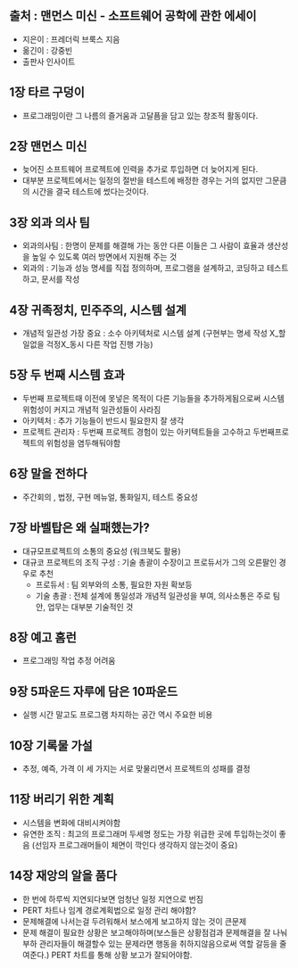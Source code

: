 출처 : 맨먼스 미신 - 소프트웨어 공학에 관한 에세이
--
- 지은이 : 프레더릭 브룩스 지음
- 옮긴이 : 강중빈
- 출판사 인사이트


## 1장 타르 구덩이
- 프로그래밍이란 그 나름의 즐거움과 고달픔을 담고 있는 창조적 활동이다.

## 2장 맨먼스 미신
- 늦어진 소프트웨어 프로젝트에 인력을 추가로 투입하면 더 늦어지게 된다.
- 대부분 프로젝트에서는 일정의 절반을 테스트에 배정한 경우는 거의 없지만 그문큼의 시간을 결국 테스트에 썼다는것이다.

## 3장 외과 의사 팀
- 외과의사팀 :  한명이 문제를 해결해 가는 동안 다른 이들은 그 사람이 효율과 생산성을 높일 수 있도록 여러 방면에서 지원해 주는 것
- 외과의 : 기능과 성능 명세를 직접 정의하며, 프로그램을 설계하고, 코딩하고 테스트하고, 문서를 작성

## 4장 귀족정치, 민주주의, 시스템 설계
- 개념적 일관성 가장 중요 : 소수 아키텍처로 시스템 설계 (구현부는 명세 작성 X_할일없을 걱정X_동시 다른 작업 진행 가능)

## 5장 두 번째 시스템 효과
- 두번째 프로젝트때 이전에 못넣은 목적이 다른 기능들을 추가하게됨으로써 시스템 위험성이 커지고 개념적 일관성들이 사라짐
- 아키텍처 : 추가 기능들이 반드시 필요한지 잘 생각
- 프로젝트 관리자 : 두번째 프로젝트 경험이 있는 아키텍트들을 고수하고 두번째프로젝트의 위험성을 염두해둬야함

## 6장 말을 전하다
- 주간회의 , 법정, 구현 메뉴얼, 통화일지, 테스트 중요성

## 7장 바벨탑은 왜 실패했는가?
- 대규모프로젝트의 소통의 중요성 (워크북도 활용)
- 대규코 프로젝트의 조직 구성 : 기술 총괄이 수장이고 프로듀서가 그의 오른팔인 경우로 추천
   - 프로듀서 : 팀 외부와의 소통, 필요한 자원 확보등 
   - 기술 총괄 : 전체 설계에 통일성과 개념적 일관성을 부여, 의사소통은 주로 팀 안,  업무는 대부분 기술적인 것
   
## 8장 예고 홈런
- 프로그래밍 작업 추정 어려움

## 9장 5파운드 자루에 담은 10파운드
- 실행 시간 말고도 프로그램 차지하는 공간 역시 주요한 비용

## 10장 기록물 가설
- 추정, 예즉, 가격 이 세 가지는 서로 맞물리면서 프로젝트의 성패를 결정

## 11장 버리기 위한 계획
- 시스템을 변화에 대비시켜야함
- 유연한 조직 :  최고의 프로그래머 두세명 정도는 가장 위급한 곳에 투입하는것이 좋음 (선임자 프로그래머들이 체면이 깍인다 생각하지 않는것이 중요)

## 14장 재앙의 알을 품다
-  한 번에 하루씩 지연되다보면 엄청난 일정 지연으로 번짐
-  PERT 차트나 임계 경로계획법으로 일정 관리 해야함?
-  문제해결에 나서는걸 두려워해서 보스에게 보고하지 않는 것이 큰문제
- 문제 해결이 필요한 상황은 보고해야하며(보스들은 상황점검과 문제해결을 잘 나눠 부하 관리자들이 해결할수 있는 문제라면 행동을 취하지않음으로써 역할 갈등을 줄여준다.)  PERT 차트를 통해 상황 보고가 잘되어야함.

